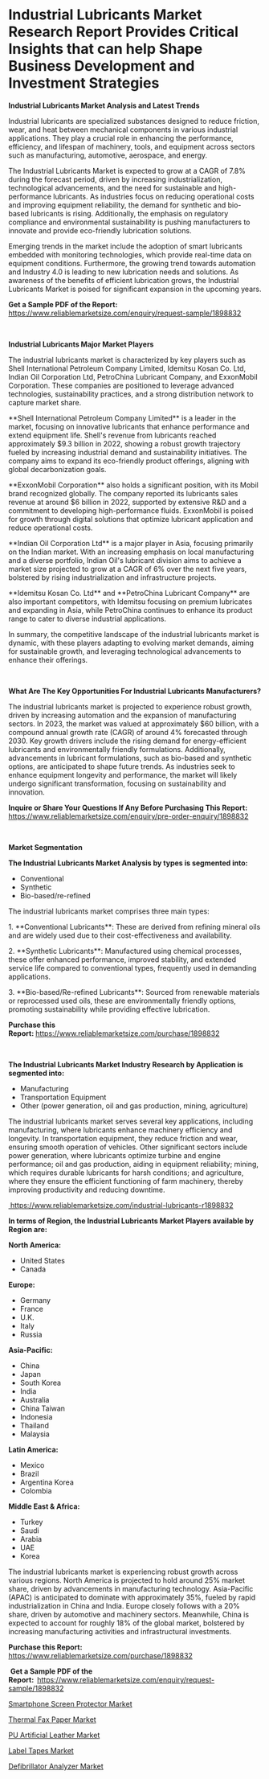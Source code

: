 <p><h1>Industrial Lubricants Market Research Report Provides Critical Insights that can help Shape Business Development and Investment Strategies</h1></p><p><strong>Industrial Lubricants Market Analysis and Latest Trends</strong></p>
<p><p>Industrial lubricants are specialized substances designed to reduce friction, wear, and heat between mechanical components in various industrial applications. They play a crucial role in enhancing the performance, efficiency, and lifespan of machinery, tools, and equipment across sectors such as manufacturing, automotive, aerospace, and energy.</p><p>The Industrial Lubricants Market is expected to grow at a CAGR of 7.8% during the forecast period, driven by increasing industrialization, technological advancements, and the need for sustainable and high-performance lubricants. As industries focus on reducing operational costs and improving equipment reliability, the demand for synthetic and bio-based lubricants is rising. Additionally, the emphasis on regulatory compliance and environmental sustainability is pushing manufacturers to innovate and provide eco-friendly lubrication solutions.</p><p>Emerging trends in the market include the adoption of smart lubricants embedded with monitoring technologies, which provide real-time data on equipment conditions. Furthermore, the growing trend towards automation and Industry 4.0 is leading to new lubrication needs and solutions. As awareness of the benefits of efficient lubrication grows, the Industrial Lubricants Market is poised for significant expansion in the upcoming years.</p></p>
<p><strong>Get a Sample PDF of the Report:&nbsp;</strong> <a href="https://www.reliablemarketsize.com/enquiry/request-sample/1898832?utm_campaign=1131&utm_medium=2&utm_source=Github&utm_content=ia&utm_term=07112024&utm_id=industrial-lubricants">https://www.reliablemarketsize.com/enquiry/request-sample/1898832</a></p>
<p>&nbsp;</p>
<p><strong>Industrial Lubricants Major Market Players</strong></p>
<p><p>The industrial lubricants market is characterized by key players such as Shell International Petroleum Company Limited, Idemitsu Kosan Co. Ltd, Indian Oil Corporation Ltd, PetroChina Lubricant Company, and ExxonMobil Corporation. These companies are positioned to leverage advanced technologies, sustainability practices, and a strong distribution network to capture market share. </p><p>**Shell International Petroleum Company Limited** is a leader in the market, focusing on innovative lubricants that enhance performance and extend equipment life. Shell's revenue from lubricants reached approximately $9.3 billion in 2022, showing a robust growth trajectory fueled by increasing industrial demand and sustainability initiatives. The company aims to expand its eco-friendly product offerings, aligning with global decarbonization goals.</p><p>**ExxonMobil Corporation** also holds a significant position, with its Mobil brand recognized globally. The company reported its lubricants sales revenue at around $6 billion in 2022, supported by extensive R&D and a commitment to developing high-performance fluids. ExxonMobil is poised for growth through digital solutions that optimize lubricant application and reduce operational costs.</p><p>**Indian Oil Corporation Ltd** is a major player in Asia, focusing primarily on the Indian market. With an increasing emphasis on local manufacturing and a diverse portfolio, Indian Oil's lubricant division aims to achieve a market size projected to grow at a CAGR of 6% over the next five years, bolstered by rising industrialization and infrastructure projects.</p><p>**Idemitsu Kosan Co. Ltd** and **PetroChina Lubricant Company** are also important competitors, with Idemitsu focusing on premium lubricates and expanding in Asia, while PetroChina continues to enhance its product range to cater to diverse industrial applications. </p><p>In summary, the competitive landscape of the industrial lubricants market is dynamic, with these players adapting to evolving market demands, aiming for sustainable growth, and leveraging technological advancements to enhance their offerings.</p></p>
<p>&nbsp;</p>
<p><strong>What Are The Key Opportunities For Industrial Lubricants Manufacturers?</strong></p>
<p><p>The industrial lubricants market is projected to experience robust growth, driven by increasing automation and the expansion of manufacturing sectors. In 2023, the market was valued at approximately $60 billion, with a compound annual growth rate (CAGR) of around 4% forecasted through 2030. Key growth drivers include the rising demand for energy-efficient lubricants and environmentally friendly formulations. Additionally, advancements in lubricant formulations, such as bio-based and synthetic options, are anticipated to shape future trends. As industries seek to enhance equipment longevity and performance, the market will likely undergo significant transformation, focusing on sustainability and innovation.</p></p>
<p><strong>Inquire or Share Your Questions If Any Before Purchasing This Report:</strong> <a href="https://www.reliablemarketsize.com/enquiry/pre-order-enquiry/1898832?utm_campaign=1131&utm_medium=2&utm_source=Github&utm_content=ia&utm_term=07112024&utm_id=industrial-lubricants">https://www.reliablemarketsize.com/enquiry/pre-order-enquiry/1898832</a></p>
<p>&nbsp;</p>
<p><strong>Market Segmentation</strong></p>
<p><strong>The Industrial Lubricants Market Analysis by types is segmented into:</strong></p>
<p><ul><li>Conventional</li><li>Synthetic</li><li>Bio-based/re-refined</li></ul></p>
<p><p>The industrial lubricants market comprises three main types: </p><p>1. **Conventional Lubricants**: These are derived from refining mineral oils and are widely used due to their cost-effectiveness and availability. </p><p>2. **Synthetic Lubricants**: Manufactured using chemical processes, these offer enhanced performance, improved stability, and extended service life compared to conventional types, frequently used in demanding applications.</p><p>3. **Bio-based/Re-refined Lubricants**: Sourced from renewable materials or reprocessed used oils, these are environmentally friendly options, promoting sustainability while providing effective lubrication.</p></p>
<p><strong>Purchase this Report:&nbsp;</strong><a href="https://www.reliablemarketsize.com/purchase/1898832?utm_campaign=1131&utm_medium=2&utm_source=Github&utm_content=ia&utm_term=07112024&utm_id=industrial-lubricants">https://www.reliablemarketsize.com/purchase/1898832</a></p>
<p>&nbsp;</p>
<p><strong>The Industrial Lubricants Market Industry Research by Application is segmented into:</strong></p>
<p><ul><li>Manufacturing</li><li>Transportation Equipment</li><li>Other (power generation, oil and gas production, mining, agriculture)</li></ul></p>
<p><p>The industrial lubricants market serves several key applications, including manufacturing, where lubricants enhance machinery efficiency and longevity. In transportation equipment, they reduce friction and wear, ensuring smooth operation of vehicles. Other significant sectors include power generation, where lubricants optimize turbine and engine performance; oil and gas production, aiding in equipment reliability; mining, which requires durable lubricants for harsh conditions; and agriculture, where they ensure the efficient functioning of farm machinery, thereby improving productivity and reducing downtime.</p></p>
<p><a href="https://www.reliablemarketsize.com/industrial-lubricants-r1898832?utm_campaign=1131&utm_medium=2&utm_source=Github&utm_content=ia&utm_term=07112024&utm_id=industrial-lubricants">&nbsp;https://www.reliablemarketsize.com/industrial-lubricants-r1898832</a></p>
<p><strong>In terms of Region, the Industrial Lubricants Market Players available by Region are:</strong></p>
<p>
    <p> <strong> North America: </strong>
        <ul>
            <li>United States</li>
            <li>Canada</li>
        </ul>
        </p> 
    <p> <strong> Europe: </strong>
        <ul>
            <li>Germany</li>
            <li>France</li>
            <li>U.K.</li>
            <li>Italy</li>
            <li>Russia</li>
        </ul>
        </p> 
    <p> <strong> Asia-Pacific: </strong>
        <ul>
            <li>China</li>
            <li>Japan</li>
            <li>South Korea</li>
            <li>India</li>
            <li>Australia</li>
            <li>China Taiwan</li>
            <li>Indonesia</li>
            <li>Thailand</li>
            <li>Malaysia</li>
        </ul>
        </p> 
    <p> <strong> Latin America: </strong>
        <ul>
            <li>Mexico</li>
            <li>Brazil</li>
            <li>Argentina Korea</li>
            <li>Colombia</li>
        </ul>
        </p> 
    <p> <strong> Middle East & Africa: </strong>
        <ul>
            <li>Turkey</li>
            <li>Saudi</li>
            <li>Arabia</li>
            <li>UAE</li>
            <li>Korea</li>
        </ul>
    </p>
    </p>
<p><p>The industrial lubricants market is experiencing robust growth across various regions. North America is projected to hold around 25% market share, driven by advancements in manufacturing technology. Asia-Pacific (APAC) is anticipated to dominate with approximately 35%, fueled by rapid industrialization in China and India. Europe closely follows with a 20% share, driven by automotive and machinery sectors. Meanwhile, China is expected to account for roughly 18% of the global market, bolstered by increasing manufacturing activities and infrastructural investments.</p></p>
<p><strong>Purchase this Report: </strong><a href="https://www.reliablemarketsize.com/purchase/1898832?utm_campaign=1131&utm_medium=2&utm_source=Github&utm_content=ia&utm_term=07112024&utm_id=industrial-lubricants">https://www.reliablemarketsize.com/purchase/1898832</a></p>
<p>&nbsp;<strong>Get a Sample PDF of the Report:&nbsp;&nbsp;</strong><a href="https://www.reliablemarketsize.com/enquiry/request-sample/1898832?utm_campaign=1131&utm_medium=2&utm_source=Github&utm_content=ia&utm_term=07112024&utm_id=industrial-lubricants">https://www.reliablemarketsize.com/enquiry/request-sample/1898832</a></p>
<p><strong></strong></p>
<p><p><a href="https://github.com/kandidbn/Market-Research-Report-List-1/blob/main/smartphone-screen-protector-market.md?utm_campaign=1131&utm_medium=2&utm_source=Github&utm_content=ia&utm_term=07112024&utm_id=industrial-lubricants">Smartphone Screen Protector Market</a></p><p><a href="https://github.com/doyeme32g/Market-Research-Report-List-1/blob/main/thermal-fax-paper-market.md?utm_campaign=1131&utm_medium=2&utm_source=Github&utm_content=ia&utm_term=07112024&utm_id=industrial-lubricants">Thermal Fax Paper Market</a></p><p><a href="https://github.com/libbyquberhow/Market-Research-Report-List-1/blob/main/pu-artificial-leather-market.md?utm_campaign=1131&utm_medium=2&utm_source=Github&utm_content=ia&utm_term=07112024&utm_id=industrial-lubricants">PU Artificial Leather Market</a></p><p><a href="https://github.com/cecilebbruhter/Market-Research-Report-List-1/blob/main/label-tapes-market.md?utm_campaign=1131&utm_medium=2&utm_source=Github&utm_content=ia&utm_term=07112024&utm_id=industrial-lubricants">Label Tapes Market</a></p><p><a href="https://issuu.com/reportprime-2/docs/defibrillator-analyzer-market-size-_3a67485bc276bd?utm_campaign=1131&utm_medium=2&utm_source=Github&utm_content=ia&utm_term=07112024&utm_id=industrial-lubricants">Defibrillator Analyzer Market</a></p></p>